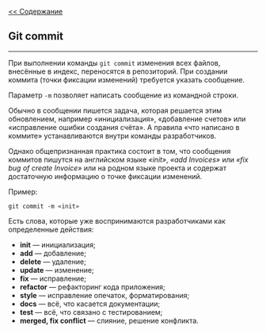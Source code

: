 [<< Содержание](./readme.md)

## **Git commit**
---
При выполнении команды ``git commit`` изменения всех файлов, внесённые в индекс, переносятся в репозиторий. При создании коммита (точки фиксации изменений) требуется указать сообщение.

Параметр `-m` позволяет написать сообщение из командной строки.

Обычно в сообщении пишется задача, которая решается этим обновлением, например «инициализация», «добавление счетов» или «исправление ошибки создания счёта». А правила «что написано в коммите» устанавливаются внутри команды разработчиков.

Однако общепризнанная практика состоит в том, что сообщения коммитов пишутся на английском языке *«init»*, *«add Invoices»* или *«fix bug of create Invoice»* или на родном языке проекта и содержат достаточную информацию о точке фиксации изменений.

Пример:

```
git commit -m «init»
```

Есть слова, которые уже воспринимаются разработчиками как определенные действия:

- **init** — инициализация;
- **add** — добавление;
- **delete** — удаление;
- **update** — изменение;
- **fix** — исправление;
- **refactor** — рефакторинг кода приложения;
- **style** — исправление опечаток, форматирования;
- **docs** — всё, что касается документации;
- **test** — всё, что связано с тестированием;
- **merged, fix conflict** — слияние, решение конфликта.
